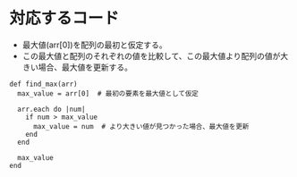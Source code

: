 # 対応するコード

- 最大値(arr[0])を配列の最初と仮定する。
- この最大値と配列のそれぞれの値を比較して、この最大値より配列の値が大きい場合、最大値を更新する。

```
def find_max(arr)
  max_value = arr[0]  # 最初の要素を最大値として仮定

  arr.each do |num|
    if num > max_value
      max_value = num  # より大きい値が見つかった場合、最大値を更新
    end
  end

  max_value
end
```


# 
